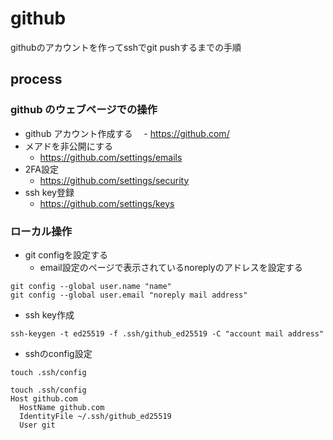 # github

githubのアカウントを作ってsshでgit pushするまでの手順

## process

### github のウェブページでの操作

- github アカウント作成する
  　- <https://github.com/>
- メアドを非公開にする
  - <https://github.com/settings/emails>
- 2FA設定
  - <https://github.com/settings/security>
- ssh key登録
  - <https://github.com/settings/keys>

### ローカル操作

- git configを設定する
  - email設定のページで表示されているnoreplyのアドレスを設定する

```shell
git config --global user.name "name"
git config --global user.email "noreply mail address"
```

- ssh key作成

```shell
ssh-keygen -t ed25519 -f .ssh/github_ed25519 -C "account mail address"
```

- sshのconfig設定

```shell
touch .ssh/config
```

```config
touch .ssh/config
Host github.com
  HostName github.com
  IdentityFile ~/.ssh/github_ed25519
  User git
```

